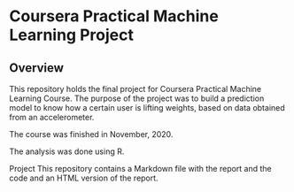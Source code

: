 # Coursera Practical Machine Learning Project

## Overview

This repository holds the final project for Coursera Practical Machine Learning Course. The purpose of the project was to build a prediction model to know how a certain user is lifting weights, based on data obtained from an accelerometer.

The course was finished in November, 2020.

The analysis was done using R.

Project
This repository contains a Markdown file with the report and the code and an HTML version of the report.
